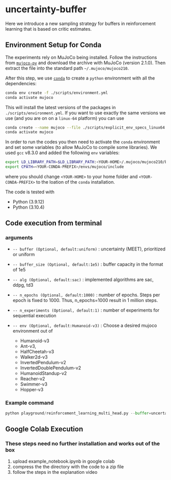 # uncertainty-buffer

Here we introduce a new sampling strategy for buffers in reinforcement learning that is based on critic estimates.

## Environment Setup for Conda

The experiments rely on MuJoCo being installed. Follow the instructions from [`mujoco-py`](https://github.com/openai/mujoco-py#install-mujoco) and download the archive with MuJoCo (version 2.1.0). Then extract the file into the standard path `~/.mujoco/mujoco210`.

After this step, we use [`conda`](https://docs.conda.io/projects/conda/en/latest/user-guide/tasks/manage-environments.html#creating-an-environment-from-an-environment-yml-file) to create a `python` environment with all the dependencies:
```bash
conda env create -f ./scripts/environment.yml
conda activate mujoco
```

This will install the latest versions of the packages in `./scripts/environment.yml`. If you want to use exactly the same versions we use (and you are on on a `linux-64` platform) you can use

```bash
conda create --name mujoco --file ./scripts/explicit_env_specs_linux64.txt
conda activate mujoco
```

In order to run the codes you then need to activate the `conda` environment and set some variables (to allow MuJoCo to compile some libraries).
We used `gcc` v8.3.0 and added the following `env` variables:

```bash
export LD_LIBRARY_PATH=$LD_LIBRARY_PATH:<YOUR-HOME>/.mujoco/mujoco210/bin
export CPATH=<YOUR-CONDA-PREFIX>/envs/mujoco/include
```

where you should change `<YOUR-HOME>` to your home folder and `<YOUR-CONDA-PREFIX>` to the loation of the `conda` installation.

The code is tested with

* Python (3.9.12)
* Python (3.10.4)
## Code execution from terminal

### arguments

- ```-- buffer (Optional, default:uniform)``` : uncertainty (MEET), prioritized or uniform

- ```-- buffer_size (Optional, default:1e5)``` : buffer capacity in the format of 1e5

- ```-- alg (Optional, default:sac)``` : implemented algorithms are sac, ddpg, td3

- ```-- n_epochs (Optional, default:1000)``` : number of epochs. Steps per epoch is fixed to 1000. Thus, n_epochs=1000 result in 1 million steps.

- ```-- n_experiments (Optional, default:1)``` : number of experiments for sequential execution

- ```-- env (Optional, default:Humanoid-v3)``` : Choose a desired mujoco environment out of 
    - Humanoid-v3
    - Ant-v3,
    - HalfCheetah-v3
    - Walker2d-v3
    - InvertedPendulum-v2
    - InvertedDoublePendulum-v2
    - HumanoidStandup-v2
    - Reacher-v2
    - Swimmer-v3
    - Hopper-v3


### Example command
```python
python playground/reinforcement_learning_multi_head.py --buffer=uncertainty --buffer_size=1e5 --alg=sac --n_epochs=1000 --n_experiments=1 --env=Walker2d-v3

```

## Google Colab Execution
### These steps need no further installation and works out of the box

1. upload example_notebook.ipynb in google colab
2. compress the the directory with the code to a zip file
3. follow the steps in the explanation video
